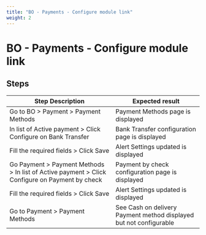 ```yaml
---
title: "BO - Payments - Configure module link"
weight: 2
---
```


# BO - Payments - Configure module link
## Steps
| Step Description | Expected result |
| ----- | ----- |
| Go to BO > Payment > Payment Methods | Payment Methods page is displayed |
| In list of Active payment > Click Configure on Bank Transfer | Bank Transfer configuration page is displayed |
| Fill the required fields > Click Save | Alert Settings updated is displayed |
| Go Payment > Payment Methods > In list of Active payment > Click Configure on Payment by check | Payment by check configuration page is displayed |
| Fill the required fields > Click Save | Alert Settings updated is displayed |
| Go to Payment > Payment Methods | See Cash on delivery Payment method displayed but not configurable |
